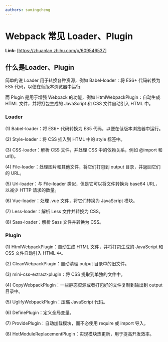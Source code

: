```yaml
---
authors: sumingcheng
---
```

# Webpack 常见 Loader、Plugin



 **Link:** [https://zhuanlan.zhihu.com/p/609546537]

## 什么是Loader、Plugin  

简单的说 Loader 用于转换各种资源，例如 Babel-loader：将 ES6+ 代码转换为 ES5 代码，以便在低版本浏览器中运行

而 Plugin 是用于增强 Webpack 的功能，例如 HtmlWebpackPlugin：自动生成 HTML 文件，并将打包生成的 JavaScript 和 CSS 文件自动引入 HTML 中。

### Loader  

(1) Babel-loader：将 ES6+ 代码转换为 ES5 代码，以便在低版本浏览器中运行。

(2) Style-loader：将 CSS 插入到 HTML 中的 style 标签中。

(3) CSS-loader：解析 CSS 文件，并处理 CSS 中的依赖关系，例如 @import 和 url()。

(4) File-loader：处理图片和其他文件，将它们打包到 output 目录，并返回它们的 URL。

(5) Url-loader：与 File-loader 类似，但是它可以将文件转换为 base64 URL，以减少 HTTP 请求的数量。

(6) Vue-loader：处理 .vue 文件，将它们转换为 JavaScript 模块。

(7) Less-loader：解析 Less 文件并转换为 CSS。

(8) Sass-loader：解析 Sass 文件并转换为 CSS。

### Plugin  

(1) HtmlWebpackPlugin：自动生成 HTML 文件，并将打包生成的 JavaScript 和 CSS 文件自动引入 HTML 中。

(2) CleanWebpackPlugin：自动清理 output 目录中的旧文件。

(3) mini-css-extract-plugin：将 CSS 提取到单独的文件中。

(4) CopyWebpackPlugin：一些静态资源或者打包好的文件复制到输出到 output 目录中。

(5) UglifyWebpackPlugin：压缩 JavaScript 代码。

(6) DefinePlugin：定义全局变量。

(7) ProvidePlugin：自动加载模块，而不必使用 require 或 import 导入。

(8) HotModuleReplacementPlugin：实现模块热更新，用于提高开发效率。

